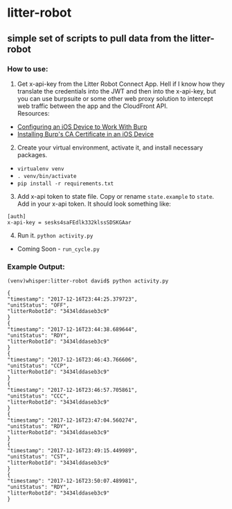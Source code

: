 litter-robot
============


simple set of scripts to pull data from the litter-robot
--------------------------------------------------------

### How to use:

1. Get x-api-key from the Litter Robot Connect App. Hell if I know how they translate the credentials into the JWT and then into the x-api-key, but you can use burpsuite or some other web proxy solution to intercept web traffic between the app and the CloudFront API.  
Resources:
* [Configuring an iOS Device to Work With Burp](https://support.portswigger.net/customer/portal/articles/1841108-configuring-an-ios-device-to-work-with-burp)
* [Installing Burp's CA Certificate in an iOS Device](https://support.portswigger.net/customer/portal/articles/1841109-Mobile%20Set-up\_iOS%20Device%20-%20Installing%20CA%20Certificate.html)


2. Create your virtual environment, activate it, and install necessary packages.
* `virtualenv venv`
* `. venv/bin/activate`
* `pip install -r requirements.txt`

3. Add x-api token to state file. Copy or rename `state.example` to `state`. Add in your x-api token.  It should look something like:
```
[auth]
x-api-key = sesks4saFEdlk332klssSDSKGAar
```

4. Run it. 
`python activity.py`


* Coming Soon - `run_cycle.py`

### Example Output:

    (venv)whisper:litter-robot david$ python activity.py 

    {
	"timestamp": "2017-12-16T23:44:25.379723", 
	"unitStatus": "OFF", 
	"litterRobotId": "3434lddaseb3c9"
    }
    {
	"timestamp": "2017-12-16T23:44:38.689644", 
	"unitStatus": "RDY", 
	"litterRobotId": "3434lddaseb3c9"
    }
    {
	"timestamp": "2017-12-16T23:46:43.766606", 
	"unitStatus": "CCP", 
	"litterRobotId": "3434lddaseb3c9"
    }
    {
	"timestamp": "2017-12-16T23:46:57.705861", 
	"unitStatus": "CCC", 
	"litterRobotId": "3434lddaseb3c9"
    }
    {
	"timestamp": "2017-12-16T23:47:04.560274", 
	"unitStatus": "RDY", 
	"litterRobotId": "3434lddaseb3c9"
    }
    {
	"timestamp": "2017-12-16T23:49:15.449989", 
	"unitStatus": "CST", 
	"litterRobotId": "3434lddaseb3c9"
    }
    {
	"timestamp": "2017-12-16T23:50:07.489981", 
	"unitStatus": "RDY", 
	"litterRobotId": "3434lddaseb3c9"
    }
